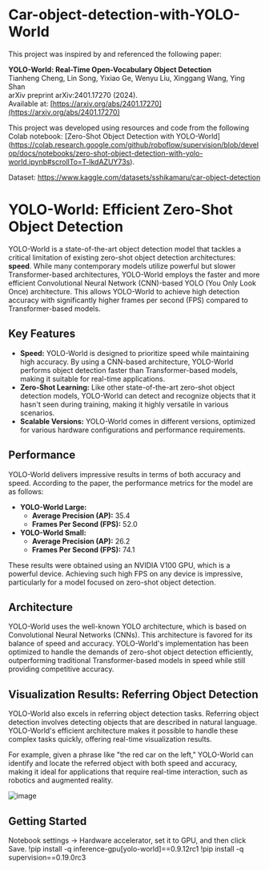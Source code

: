 # Car-object-detection-with-YOLO-World

This project was inspired by and referenced the following paper:

**YOLO-World: Real-Time Open-Vocabulary Object Detection**  
Tianheng Cheng, Lin Song, Yixiao Ge, Wenyu Liu, Xinggang Wang, Ying Shan  
arXiv preprint arXiv:2401.17270 (2024).  
Available at: [https://arxiv.org/abs/2401.17270](https://arxiv.org/abs/2401.17270)

This project was developed using resources and code from the following Colab notebook: [Zero-Shot Object Detection with YOLO-World]
(https://colab.research.google.com/github/roboflow/supervision/blob/develop/docs/notebooks/zero-shot-object-detection-with-yolo-world.ipynb#scrollTo=T-lkdAZUY73s).

Dataset: https://www.kaggle.com/datasets/sshikamaru/car-object-detection


# YOLO-World: Efficient Zero-Shot Object Detection

YOLO-World is a state-of-the-art object detection model that tackles a critical limitation of existing zero-shot object detection architectures: **speed**. While many contemporary models utilize powerful but slower Transformer-based architectures, YOLO-World employs the faster and more efficient Convolutional Neural Network (CNN)-based YOLO (You Only Look Once) architecture. This allows YOLO-World to achieve high detection accuracy with significantly higher frames per second (FPS) compared to Transformer-based models.

## Key Features

- **Speed:** YOLO-World is designed to prioritize speed while maintaining high accuracy. By using a CNN-based architecture, YOLO-World performs object detection faster than Transformer-based models, making it suitable for real-time applications.
- **Zero-Shot Learning:** Like other state-of-the-art zero-shot object detection models, YOLO-World can detect and recognize objects that it hasn't seen during training, making it highly versatile in various scenarios.
- **Scalable Versions:** YOLO-World comes in different versions, optimized for various hardware configurations and performance requirements.

## Performance

YOLO-World delivers impressive results in terms of both accuracy and speed. According to the paper, the performance metrics for the model are as follows:

- **YOLO-World Large:**
  - **Average Precision (AP):** 35.4
  - **Frames Per Second (FPS):** 52.0
- **YOLO-World Small:**
  - **Average Precision (AP):** 26.2
  - **Frames Per Second (FPS):** 74.1

These results were obtained using an NVIDIA V100 GPU, which is a powerful device. Achieving such high FPS on any device is impressive, particularly for a model focused on zero-shot object detection.

## Architecture

YOLO-World uses the well-known YOLO architecture, which is based on Convolutional Neural Networks (CNNs). This architecture is favored for its balance of speed and accuracy. YOLO-World's implementation has been optimized to handle the demands of zero-shot object detection efficiently, outperforming traditional Transformer-based models in speed while still providing competitive accuracy.

## Visualization Results: Referring Object Detection

YOLO-World also excels in referring object detection tasks. Referring object detection involves detecting objects that are described in natural language. YOLO-World's efficient architecture makes it possible to handle these complex tasks quickly, offering real-time visualization results.

For example, given a phrase like "the red car on the left," YOLO-World can identify and locate the referred object with both speed and accuracy, making it ideal for applications that require real-time interaction, such as robotics and augmented reality.

![image](https://github.com/user-attachments/assets/7b2a1dce-bfee-48a0-8ca2-eb953b6375a4)


## Getting Started
Notebook settings -> Hardware accelerator, set it to GPU, and then click Save.
!pip install -q inference-gpu[yolo-world]==0.9.12rc1
!pip install -q supervision==0.19.0rc3
